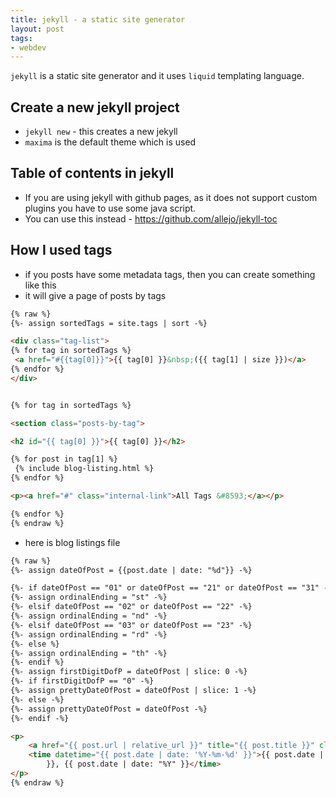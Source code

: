 ```yaml
---
title: jekyll - a static site generator
layout: post
tags:
- webdev
---
```


`jekyll` is a static site generator and it uses `liquid` templating language.

## Create a new jekyll project

- `jekyll new` - this creates a new jekyll
- `maxima` is the default theme which is used

## Table of contents in jekyll

- If you are using jekyll with github pages, as it does not support custom plugins
  you have to use some java script.
- You can use this instead - <https://github.com/allejo/jekyll-toc>

## How I used tags

- if you posts have some metadata tags, then you can create something like this
- it will give a page of posts by tags

```html
{% raw %}
{%- assign sortedTags = site.tags | sort -%}

<div class="tag-list">
{% for tag in sortedTags %}
 <a href="#{{tag[0]}}">{{ tag[0] }}&nbsp;({{ tag[1] | size }})</a>
{% endfor %}
</div>


{% for tag in sortedTags %}

<section class="posts-by-tag">

<h2 id="{{ tag[0] }}">{{ tag[0] }}</h2>

{% for post in tag[1] %}
 {% include blog-listing.html %}
{% endfor %}

<p><a href="#" class="internal-link">All Tags &#8593;</a></p>

{% endfor %}
{% endraw %}
```

- here is blog listings file

```html
{% raw %}
{%- assign dateOfPost = {{post.date | date: "%d"}} -%}

{%- if dateOfPost == "01" or dateOfPost == "21" or dateOfPost == "31" -%}
{%- assign ordinalEnding = "st" -%}
{%- elsif dateOfPost == "02" or dateOfPost == "22" -%}
{%- assign ordinalEnding = "nd" -%}
{%- elsif dateOfPost == "03" or dateOfPost == "23" -%}
{%- assign ordinalEnding = "rd" -%}
{%- else %}
{%- assign ordinalEnding = "th" -%}
{%- endif %}
{%- assign firstDigitDofP = dateOfPost | slice: 0 -%}
{%- if firstDigitDofP == "0" -%}
{%- assign prettyDateOfPost = dateOfPost | slice: 1 -%}
{%- else -%}
{%- assign prettyDateOfPost = dateOfPost -%}
{%- endif -%}

<p>
    <a href="{{ post.url | relative_url }}" title="{{ post.title }}" class="blog-listing-link">{{ post.title }}</a><br>
    <time datetime="{{ post.date | date: '%Y-%m-%d' }}">{{ post.date | date: "%B" }} {{prettyDateOfPost}}{{ordinalEnding
        }}, {{ post.date | date: "%Y" }}</time>
</p>
{% endraw %}
```
